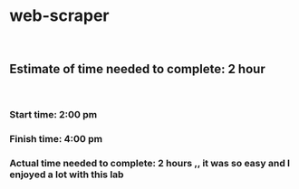 # web-scraper

<br>

## Estimate of time needed to complete: 2 hour
<br>

### Start time: 2:00 pm
### Finish time: 4:00 pm
### Actual time needed to complete: 2 hours ,, it was so easy and I enjoyed a lot with this lab

<br>